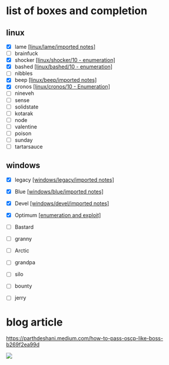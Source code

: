 
# list of boxes and completion

## linux
- [x] lame [[linux/lame/imported notes]](linux/lame/imported%20notes.md)
- [ ] brainfuck
- [x] shocker [[linux/shocker/10 - enumeration]](linux/shocker/10%20-%20enumeration.md)
- [x] bashed [[linux/bashed/10 - enumeration]](linux/bashed/10%20-%20enumeration.md)
- [ ] nibbles
- [x] beep [[linux/beep/imported notes]](linux/beep/imported%20notes.md)
- [x] cronos [[linux/cronos/10 - Enumeration]](linux/cronos/10%20-%20Enumeration.md)
- [ ] nineveh
- [ ] sense
- [ ] solidstate
- [ ] kotarak
- [ ] node
- [ ] valentine
- [ ] poison
- [ ] sunday
- [ ] tartarsauce

## windows
- [x] legacy [[windows/legacy/imported notes]](windows/legacy/imported%20notes.md)
- [x] Blue [[windows/blue/imported notes]](windows/blue/imported%20notes.md)
- [x] Devel [[windows/devel/imported notes]](windows/devel/imported%20notes.md)
- [x] Optimum [[enumeration and exploit]](windows/optimum/enumeration%20and%20exploit.md)
- [ ] Bastard
- [ ] granny
- [ ] Arctic
- [ ] grandpa
- [ ] silo
- [ ] bounty
- [ ] jerry


# blog article
https://parthdeshani.medium.com/how-to-pass-oscp-like-boss-b269f2ea99d

![](https://miro.medium.com/max/624/1*9sYQDk8zc5HBZyhQJ9D8dA.jpeg)